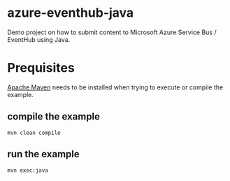 # azure-eventhub-java
Demo project on how to submit content to Microsoft Azure Service Bus / EventHub using Java.

# Prequisites
[Apache Maven](http://maven.apache.org/) needs to be installed when trying to execute or compile the example.

## compile the example
```shell
mvn clean compile
```
## run the example
```shell
mvn exec:java
```


